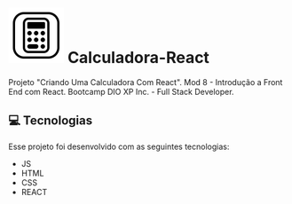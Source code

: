 # ![calculator](image.png) Calculadora-React

Projeto "Criando Uma Calculadora Com React".
Mod 8 - Introdução a Front End com React.
Bootcamp DIO XP Inc. - Full Stack Developer.

## 💻 Tecnologias
Esse projeto foi desenvolvido com as seguintes tecnologias:
- JS
- HTML
- CSS
- REACT


